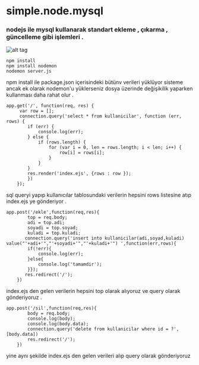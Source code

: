 # simple.node.mysql 
### nodejs ile mysql kullanarak standart ekleme , çıkarma , güncelleme gibi işlemleri .
![alt tag](http://stuffpoint.com/ice-age/image/57198-ice-age-sadas.jpg)

```
npm install
npm install nodemon 
nodemon server.js 
```
npm install ile package.json içerisindeki bütünv verileri yüklüyor sisteme ancak ek olarak nodemon'u yüklerseniz dosya üzerinde değişikilik yaparken kullanması daha rahat olur . 
```
app.get('/', function(req, res) {
     var row = [];
     connection.query('select * from kullanicilar', function (err, rows) {
        if (err) {
            console.log(err);
        } else {
            if (rows.length) {
                for (var i = 0, len = rows.length; i < len; i++) {
                    row[i] = rows[i];
                }  
            }
        }
        res.render('index.ejs', {rows : row });
        })
    });
```
sql queryi yapıp kullanıcılar tablosundaki verilerin hepsini rows listesine atıp index.ejs ye gönderiyor . 

```
app.post('/ekle',function(req,res){
        top = req.body;
        adi = top.adi;
        soyadi = top.soyad;
        kuladi = top.kuladi;
       connection.query('insert into kullanicilar(adi,soyad,kuladi) value("'+adi+'","'+soyadi+'","'+kuladi+'") ',function(err,rows){
        if(!err){
            console.log(err);
        }else{
            console.log('tamamdir');
        }});
       res.redirect('/');
    })
```
index.ejs den gelen verilerin hepsini top olarak alıyoruz ve query olarak gönderiyoruz . 

```
app.post('/sil',function(req,res){
        body = req.body;
        console.log(body);
        console.log(body.data);
        connection.query('delete from kullanicilar where id = ?',[body.data])
        res.redirect('/');
    })

```
yine aynı şekilde index.ejs den gelen verileri alıp query olarak gönderiyoruz 
